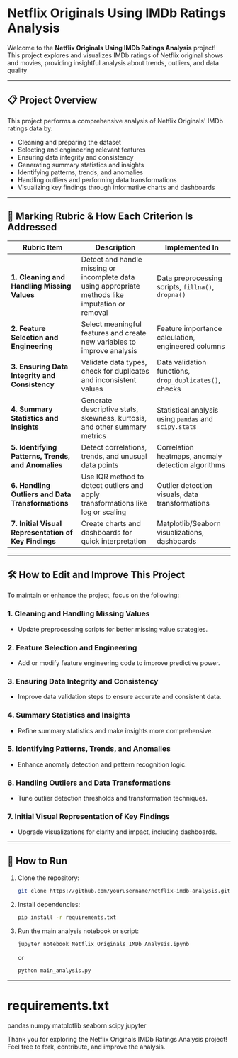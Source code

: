 # Netflix Originals Using IMDb Ratings Analysis

Welcome to the **Netflix Originals Using IMDb Ratings Analysis** project!  
This project explores and visualizes IMDb ratings of Netflix original shows and movies, providing insightful analysis about trends, outliers, and data quality

---

## 📋 Project Overview

This project performs a comprehensive analysis of Netflix Originals' IMDb ratings data by:

- Cleaning and preparing the dataset
- Selecting and engineering relevant features
- Ensuring data integrity and consistency
- Generating summary statistics and insights
- Identifying patterns, trends, and anomalies
- Handling outliers and performing data transformations
- Visualizing key findings through informative charts and dashboards

---

## 🎯 Marking Rubric & How Each Criterion Is Addressed

| **Rubric Item**                                | **Description**                                                                                     | **Implemented In**                                     |
|-----------------------------------------------|---------------------------------------------------------------------------------------------------|-------------------------------------------------------|
| **1. Cleaning and Handling Missing Values**   | Detect and handle missing or incomplete data using appropriate methods like imputation or removal | Data preprocessing scripts, `fillna()`, `dropna()`    |
| **2. Feature Selection and Engineering**      | Select meaningful features and create new variables to improve analysis                            | Feature importance calculation, engineered columns    |
| **3. Ensuring Data Integrity and Consistency** | Validate data types, check for duplicates and inconsistent values                                 | Data validation functions, `drop_duplicates()`, checks |
| **4. Summary Statistics and Insights**        | Generate descriptive stats, skewness, kurtosis, and other summary metrics                         | Statistical analysis using `pandas` and `scipy.stats` |
| **5. Identifying Patterns, Trends, and Anomalies** | Detect correlations, trends, and unusual data points                                             | Correlation heatmaps, anomaly detection algorithms    |
| **6. Handling Outliers and Data Transformations** | Use IQR method to detect outliers and apply transformations like log or scaling                   | Outlier detection visuals, data transformations        |
| **7. Initial Visual Representation of Key Findings** | Create charts and dashboards for quick interpretation                                            | Matplotlib/Seaborn visualizations, dashboards          |

---

## 🛠 How to Edit and Improve This Project

To maintain or enhance the project, focus on the following:

### 1. Cleaning and Handling Missing Values
- Update preprocessing scripts for better missing value strategies.

### 2. Feature Selection and Engineering
- Add or modify feature engineering code to improve predictive power.

### 3. Ensuring Data Integrity and Consistency
- Improve data validation steps to ensure accurate and consistent data.

### 4. Summary Statistics and Insights
- Refine summary statistics and make insights more comprehensive.

### 5. Identifying Patterns, Trends, and Anomalies
- Enhance anomaly detection and pattern recognition logic.

### 6. Handling Outliers and Data Transformations
- Tune outlier detection thresholds and transformation techniques.

### 7. Initial Visual Representation of Key Findings
- Upgrade visualizations for clarity and impact, including dashboards.

---

## 🚀 How to Run

1. Clone the repository:
    ```bash
    git clone https://github.com/yourusername/netflix-imdb-analysis.git
    ```
2. Install dependencies:
    ```bash
    pip install -r requirements.txt
    ```
3. Run the main analysis notebook or script:
    ```bash
    jupyter notebook Netflix_Originals_IMDb_Analysis.ipynb
    ```
   or
    ```bash
    python main_analysis.py
    ```

---


# requirements.txt

pandas
numpy
matplotlib
seaborn
scipy
jupyter


Thank you for exploring the Netflix Originals IMDb Ratings Analysis project!  
Feel free to fork, contribute, and improve the analysis.
